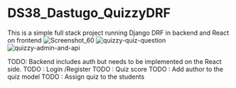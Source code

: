 # DS38_Dastugo_QuizzyDRF
This is a simple full stack project running  Django DRF in backend and React on frontend
![Screenshot_60](https://user-images.githubusercontent.com/43504027/144931303-8511b393-26c7-4f74-8cc5-82294299a867.png)
![quizzy-quiz-question](https://user-images.githubusercontent.com/43504027/144931540-93d175fb-045b-4f18-a35d-3f45a1535f97.png)
![quizzy-admin-and-api](https://user-images.githubusercontent.com/43504027/144931332-cfa40a4c-4f89-4221-a618-b6d1a54ed4f9.png)

TODO: Backend includes auth but needs to be implemented on the React side.
TODO : Login /Register
TODO : Quiz score
TODO : Add author to the quiz model
TODO : Assign quiz to the students
